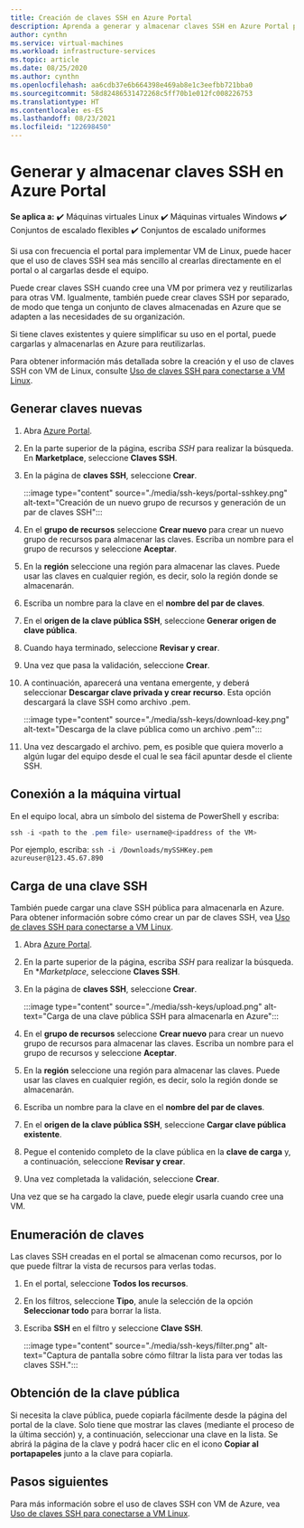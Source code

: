 ```yaml
---
title: Creación de claves SSH en Azure Portal
description: Aprenda a generar y almacenar claves SSH en Azure Portal para conectar las VM de Linux.
author: cynthn
ms.service: virtual-machines
ms.workload: infrastructure-services
ms.topic: article
ms.date: 08/25/2020
ms.author: cynthn
ms.openlocfilehash: aa6cdb37e6b664398e469ab8e1c3eefbb721bba0
ms.sourcegitcommit: 58d82486531472268c5ff70b1e012fc008226753
ms.translationtype: HT
ms.contentlocale: es-ES
ms.lasthandoff: 08/23/2021
ms.locfileid: "122698450"
---
```

# <a name="generate-and-store-ssh-keys-in-the-azure-portal"></a>Generar y almacenar claves SSH en Azure Portal

**Se aplica a:** :heavy_check_mark: Máquinas virtuales Linux :heavy_check_mark: Máquinas virtuales Windows :heavy_check_mark: Conjuntos de escalado flexibles :heavy_check_mark: Conjuntos de escalado uniformes

Si usa con frecuencia el portal para implementar VM de Linux, puede hacer que el uso de claves SSH sea más sencillo al crearlas directamente en el portal o al cargarlas desde el equipo.

Puede crear claves SSH cuando cree una VM por primera vez y reutilizarlas para otras VM. Igualmente, también puede crear claves SSH por separado, de modo que tenga un conjunto de claves almacenadas en Azure que se adapten a las necesidades de su organización. 

Si tiene claves existentes y quiere simplificar su uso en el portal, puede cargarlas y almacenarlas en Azure para reutilizarlas.

Para obtener información más detallada sobre la creación y el uso de claves SSH con VM de Linux, consulte [Uso de claves SSH para conectarse a VM Linux](./linux/ssh-from-windows.md).

## <a name="generate-new-keys"></a>Generar claves nuevas

1. Abra [Azure Portal](https://portal.azure.com).

1. En la parte superior de la página, escriba *SSH* para realizar la búsqueda. En **Marketplace**, seleccione **Claves SSH**.

1. En la página de **claves SSH**, seleccione **Crear**.

   :::image type="content" source="./media/ssh-keys/portal-sshkey.png" alt-text="Creación de un nuevo grupo de recursos y generación de un par de claves SSH":::

1. En el **grupo de recursos** seleccione **Crear nuevo** para crear un nuevo grupo de recursos para almacenar las claves. Escriba un nombre para el grupo de recursos y seleccione **Aceptar**.

1. En la **región** seleccione una región para almacenar las claves. Puede usar las claves en cualquier región, es decir, solo la región donde se almacenarán.

1. Escriba un nombre para la clave en el **nombre del par de claves**.

1. En el **origen de la clave pública SSH**, seleccione **Generar origen de clave pública**. 

1. Cuando haya terminado, seleccione **Revisar y crear**.

1. Una vez que pasa la validación, seleccione **Crear**.

1. A continuación, aparecerá una ventana emergente, y deberá seleccionar **Descargar clave privada y crear recurso**. Esta opción descargará la clave SSH como archivo .pem.

   :::image type="content" source="./media/ssh-keys/download-key.png" alt-text="Descarga de la clave pública como un archivo .pem":::

1. Una vez descargado el archivo. pem, es posible que quiera moverlo a algún lugar del equipo desde el cual le sea fácil apuntar desde el cliente SSH.


## <a name="connect-to-the-vm"></a>Conexión a la máquina virtual

En el equipo local, abra un símbolo del sistema de PowerShell y escriba:

```powershell
ssh -i <path to the .pem file> username@<ipaddress of the VM>
```

Por ejemplo, escriba: `ssh -i /Downloads/mySSHKey.pem azureuser@123.45.67.890`


## <a name="upload-an-ssh-key"></a>Carga de una clave SSH

También puede cargar una clave SSH pública para almacenarla en Azure. Para obtener información sobre cómo crear un par de claves SSH, vea [Uso de claves SSH para conectarse a VM Linux](./linux/ssh-from-windows.md).

1. Abra [Azure Portal](https://portal.azure.com).

1. En la parte superior de la página, escriba *SSH* para realizar la búsqueda. En **Marketplace*, seleccione **Claves SSH**.

1. En la página de **claves SSH**, seleccione **Crear**.

   :::image type="content" source="./media/ssh-keys/upload.png" alt-text="Carga de una clave pública SSH para almacenarla en Azure":::

1. En el **grupo de recursos** seleccione **Crear nuevo** para crear un nuevo grupo de recursos para almacenar las claves. Escriba un nombre para el grupo de recursos y seleccione **Aceptar**.

1. En la **región** seleccione una región para almacenar las claves. Puede usar las claves en cualquier región, es decir, solo la región donde se almacenarán.

1. Escriba un nombre para la clave en el **nombre del par de claves**.

1. En el **origen de la clave pública SSH**, seleccione **Cargar clave pública existente**. 

1. Pegue el contenido completo de la clave pública en la **clave de carga** y, a continuación, seleccione **Revisar y crear**.

1. Una vez completada la validación, seleccione **Crear**. 

Una vez que se ha cargado la clave, puede elegir usarla cuando cree una VM.

## <a name="list-keys"></a>Enumeración de claves

Las claves SSH creadas en el portal se almacenan como recursos, por lo que puede filtrar la vista de recursos para verlas todas.

1. En el portal, seleccione **Todos los recursos**.
1. En los filtros, seleccione **Tipo**, anule la selección de la opción **Seleccionar todo** para borrar la lista.
1. Escriba **SSH** en el filtro y seleccione **Clave SSH**.

   :::image type="content" source="./media/ssh-keys/filter.png" alt-text="Captura de pantalla sobre cómo filtrar la lista para ver todas las claves SSH.":::

## <a name="get-the-public-key"></a>Obtención de la clave pública

Si necesita la clave pública, puede copiarla fácilmente desde la página del portal de la clave. Solo tiene que mostrar las claves (mediante el proceso de la última sección) y, a continuación, seleccionar una clave en la lista. Se abrirá la página de la clave y podrá hacer clic en el icono **Copiar al portapapeles** junto a la clave para copiarla.

## <a name="next-steps"></a>Pasos siguientes

Para más información sobre el uso de claves SSH con VM de Azure, vea [Uso de claves SSH para conectarse a VM Linux](./linux/ssh-from-windows.md).
